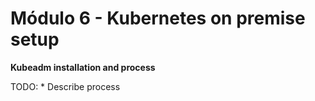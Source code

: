 # Módulo 6 - Kubernetes on premise setup

**Kubeadm installation and process**

TODO:
    * Describe process